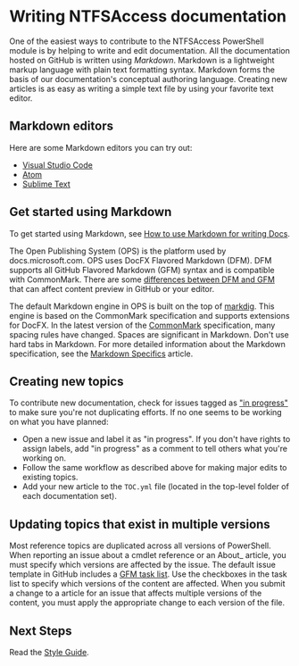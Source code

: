 # Writing NTFSAccess documentation

One of the easiest ways to contribute to the NTFSAccess PowerShell module is by helping to write and edit documentation.
All the documentation hosted on GitHub is written using *Markdown*. Markdown is a lightweight markup
language with plain text formatting syntax. Markdown forms the basis of our documentation's
conceptual authoring language. Creating new articles is as easy as writing a simple text file by
using your favorite text editor.

## Markdown editors

Here are some Markdown editors you can try out:

- [Visual Studio Code](https://code.visualstudio.com)
- [Atom](https://atom.io/)
- [Sublime Text](http://www.sublimetext.com/)

## Get started using Markdown

To get started using Markdown, see [How to use Markdown for writing Docs](https://docs.microsoft.com/contribute/how-to-write-use-markdown).

The Open Publishing System (OPS) is the platform used by docs.microsoft.com. OPS uses DocFX Flavored
Markdown (DFM). DFM supports all GitHub Flavored Markdown (GFM) syntax and is compatible with
CommonMark. There are some [differences between DFM and GFM][dfm-diffs] that can affect content
preview in GitHub or your editor.

The default Markdown engine in OPS is built on the top of [markdig][]. This engine is based on the
CommonMark specification and supports extensions for DocFX. In the latest version of the [CommonMark][]
specification, many spacing rules have changed. Spaces are significant in Markdown. Don't use hard
tabs in Markdown. For more detailed information about the Markdown specification, see the
[Markdown Specifics](04-Markdown-Specifics.md) article.

## Creating new topics

To contribute new documentation, check for issues tagged as ["in progress"][labels] to make sure
you're not duplicating efforts. If no one seems to be working on what you have planned:

- Open a new issue and label it as "in progress". If you don't have rights to assign labels, add "in
  progress" as a comment to tell others what you're working on.
- Follow the same workflow as described above for making major edits to existing topics.
- Add your new article to the `TOC.yml` file (located in the top-level folder of each
  documentation set).

## Updating topics that exist in multiple versions

Most reference topics are duplicated across all versions of PowerShell. When reporting an issue
about a cmdlet reference or an About_ article, you must specify which versions are affected by the
issue. The default issue template in GitHub includes a [GFM task list][gfm-task]. Use the checkboxes
in the task list to specify which versions of the content are affected. When you submit a change to
a article for an issue that affects multiple versions of the content, you must apply the appropriate
change to each version of the file.

## Next Steps

Read the [Style Guide](03-Style-Guide.md).

<!-- External URLs -->
[markdig]: https://github.com/lunet-io/markdig
[CommonMark]: https://spec.commonmark.org/
[gfm-help]: https://help.github.com/categories/writing-on-github/
[labels]: https://github.com/PowerShell/PowerShell-Docs/labels/in%20progress
[gfm-task]: https://github.github.com/gfm/#task-list-items-extension-
[dfm-diffs]: https://dotnet.github.io/docfx/spec/docfx_flavored_markdown.html#differences-between-dfm-and-gfm